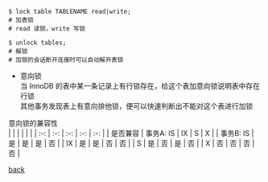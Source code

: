 ```
$ lock table TABLENAME read|write;  
# 加表锁  
# read 读锁，write 写锁   

$ unlock tables;  
# 解锁  
# 加锁的会话断开连接时可以自动解开表锁  
```

- 意向锁  
当 InnoDB 的表中某一条记录上有行锁存在，给这个表加意向锁说明表中存在行锁  
其他事务发现表上有意向排他锁，便可以快速判断出不能对这个表进行加锁  

意向锁的兼容性  
| | | | | |
| :-: | :-: | :-: | :-: | :-: |
| 是否兼容 | 事务A: IS | IX | S | X |
| 事务B: IS | 是 | 是 | 是 | 否 |
| IX | 是 | 是 | 否 | 否 |
| S | 是 | 否 | 是 | 否 |
| X | 否 | 否 | 否 | 否 |

[back](../3.md)  
